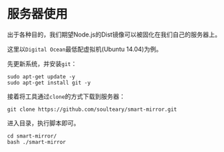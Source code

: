 # 服务器使用

出于各种目的，我们期望Node.js的Dist镜像可以被固化在我们自己的服务器上。

这里以```Digital Ocean```最低配虚拟机(Ubuntu 14.04)为例。

先更新系统，并安装```git```：

```
sudo apt-get update -y
sudo apt-get install git -y
```

接着将工具通过```clone```的方式下载到服务器：

```
git clone https://github.com/soulteary/smart-mirror.git
```

进入目录，执行脚本即可。

```
cd smart-mirror/
bash ./smart-mirror
```



